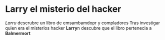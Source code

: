 # Larry el misterio del hacker

*Larru* descrubre un libro de emsambamdopr y compladores
Tras investigar quien era el misterios hacker **Larry**n descubre que el libro pertenecia a **Balmermort**
